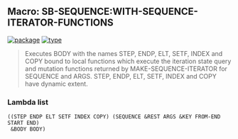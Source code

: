 ## Macro: SB-SEQUENCE:WITH-SEQUENCE-ITERATOR-FUNCTIONS
[![package](https://img.shields.io/badge/Package-SB--SEQUENCE-5f9ea0.svg?style=social&colorA=999999)](../) [![type](https://img.shields.io/badge/Type-Macro-5f9ea0.svg?style=social&colorA=999999)](../#macro) 

> Executes BODY with the names STEP, ENDP, ELT, SETF, INDEX and COPY
> bound to local functions which execute the iteration state query and
> mutation functions returned by MAKE-SEQUENCE-ITERATOR for SEQUENCE
> and ARGS. STEP, ENDP, ELT, SETF, INDEX and COPY have dynamic
> extent.

### Lambda list
```
((STEP ENDP ELT SETF INDEX COPY) (SEQUENCE &REST ARGS &KEY FROM-END START END)
 &BODY BODY)
```
